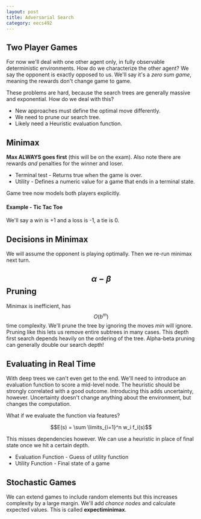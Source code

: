 ```yaml
---
layout: post
title: Adversarial Search 
category: eecs492
---
```

## Two Player Games
For now we'll deal with one other agent only, in fully observable deterministic environments. How do we characterize the other agent? We say the opponent is exactly opposed to us. We'll say it's a *zero sum game*, meaning the rewards don't change game to game.

These problems are hard, because the search trees are generally massive and exponential. How do we deal with this?

* New approaches must define the optimal move differently.
* We need to prune our search tree.
* Likely need a Heuristic evaluation function.

## Minimax
**Max ALWAYS goes first** (this will be on the exam). Also note there are rewards *and* penalties for the winner and loser.

* Terminal test - Returns true when the game is over.
* Utility - Defines a numeric value for a game that ends in a terminal state.

Game tree now models both players explicitly. 

#### Example - Tic Tac Toe
We'll say a win is +1 and a loss is -1, a tie is 0. 

## Decisions in Minimax
We will assume the opponent is playing optimally. Then we re-run minimax next turn.

## $$\alpha-\beta$$ Pruning
Minimax is inefficient, has $$O(b^m)$$ time complexity. We'll prune the tree by ignoring the moves *min* will ignore. Pruning like this lets us remove entire subtrees in many cases. This depth first search depends heavily on the ordering of the tree. Alpha-beta pruning can generally double our search depth!

## Evaluating in Real Time
With deep trees we can't even get to the end. We'll need to introduce an evaluation function to score a mid-level node. The heuristic should be strongly correlated with a good outcome. Introducing this adds uncertainty, however. Uncertainty doesn't change anything about the environment, but changes the computation. 

What if we evaluate the function via features?

$$E(s) = \sum \limits_{i=1}^n w_i f_i(s)$$

This misses dependencies however. We can use a heuristic in place of final state once we hit a certain depth. 

* Evaluation Function - Guess of utility function
* Utility Function - Final state of a game

## Stochastic Games
We can extend games to include random elements but this increases complexity by a large margin. We'll add *chance nodes* and calculate expected values. This is called **expectiminimax**.
